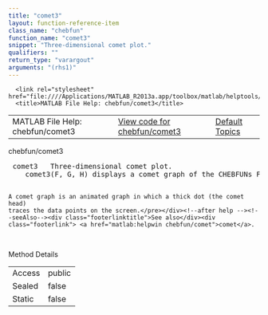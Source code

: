 ```yaml
---
title: "comet3"
layout: function-reference-item
class_name: "chebfun"
function_name: "comet3"
snippet: "Three-dimensional comet plot."
qualifiers: ""
return_type: "varargout"
arguments: "(rhs1)"
---
```


<html>
   <head>
      <meta http-equiv="Content-Type" content="text/html; charset=utf-8">
   
      <link rel="stylesheet" href="file:////Applications/MATLAB_R2013a.app/toolbox/matlab/helptools/private/helpwin.css">
      <title>MATLAB File Help: chebfun/comet3</title>
   </head>
   <body>
      <!--Single-page help-->
      <table border="0" cellspacing="0" width="100%">
         <tr class="subheader">
            <td class="headertitle">MATLAB File Help: chebfun/comet3</td>
            <td class="subheader-left"><a href="matlab:edit chebfun/comet3">View code for chebfun/comet3</a></td>
            <td class="subheader-right"><a href="matlab:helpwin">Default Topics</a></td>
         </tr>
      </table>
      <div class="title">chebfun/comet3</div>
      <div class="helptext"><pre><!--helptext --> <span class="helptopic">comet3</span>   Three-dimensional comet plot.
    <span class="helptopic">comet3</span>(F, G, H) displays a comet graph of the CHEBFUNs F, G, and H.
 
    A comet graph is an animated graph in which a thick dot (the comet head)
    traces the data points on the screen.</pre></div><!--after help --><!--seeAlso--><div class="footerlinktitle">See also</div><div class="footerlink"> <a href="matlab:helpwin chebfun/comet">comet</a>.
</div>
      <!--Method-->
      <div class="sectiontitle">Method Details</div>
      <table class="class-details">
         <tr>
            <td class="class-detail-label">Access</td>
            <td>public</td>
         </tr>
         <tr>
            <td class="class-detail-label">Sealed</td>
            <td>false</td>
         </tr>
         <tr>
            <td class="class-detail-label">Static</td>
            <td>false</td>
         </tr>
      </table>
   </body>
</html>
